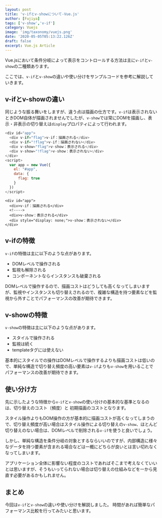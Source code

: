 ```yaml
---
layout: post
title: 'v-ifとv-showについて-Vue.js'
author: [Fujiya]
tags: ['v-show','v-if']
category: Vuejs
image: 'img/taxonomy/vuejs.png'
date: '2020-05-05T05:13:22.126Z'
draft: false
excerpt: Vue.js Article
---
```


Vue.jsにおいて条件分岐によって表示をコントロールする方法は主に`v-if`と`v-show`の二種類あります。

ここでは、`v-if`と`v-show`の違いや使い分けをサンプルコードを参考に解説していきます。

## v-ifとv-showの違い
同じような振る舞いをしますが、違う点は描画の仕方です。`v-if`は表示されないときDOM自体が描画されませんでしたが、`v-show`では常にDOMを描画し、表示・非表示の切り替えは`display`プロパティによって行われます。

```html:title=Vue.js
<div id="app">
  <div v-if="flag">v-if：描画される</div>
  <div v-if="!flag">v-if：描画されない</div>
  <div v-show="flag">v-show：表示される</div>
  <div v-show="!flag">v-show：表示されない</div>
</div>
<script>
  var app = new Vue({
    el: "#app",
    data: {
      flag: true
    }
  })
</script>
```
```html:title=結果
<div id="app">
  <div>v-if：描画される</div>
  <!---->
  <div>v-show：表示される</div>
  <div style="display: none;">v-show：表示されない</div>
</div>
```

## v-ifの特徴
`v-if`の特徴は主に以下のような点があります。

- DOMレベルで操作される
- 監視も解除される
- コンポーネントならインスタンスも破棄される

DOMレベルで操作するので、描画コストはどうしても高くなってしまいますが、監視やインスタンスも切り替えされるので、複雑な構造を持つ要素などを監視から外すことでパフォーマンスの改善が期待できます。

## v-showの特徴
`v-show`の特徴は主に以下のような点があります。

- スタイルで操作される
- 監視は続く
- templateタグには使えない

基本的にスタイルでの操作はDOMレベルで操作するよりも描画コストは低いので、単純な構造で切り替え頻度の高い要素は`v-if`よりも`v-show`を用いることでパフォーマンスの改善が期待できます。

## 使い分け方
先に示したような特徴から`v-if`と`v-show`の使い分けの基本的な基準となるのは、切り替えのコスト（頻度）と 初期描画のコストとなります。

スタイル操作よりもDOM操作の方が基本的に描画コストが高くなってしまうので、切り替え頻度が高い場合はスタイル操作による切り替えの`v-show`、ほとんど切り替えのない場合は、DOMレベルで削除される`v-if`を使うと良いでしょう。

しかし、単純な構造を条件分岐の対象とするならいいのですが、内部構造に様々なデータを持つ要素が含まれる場合などは一概にどちらが良いとは言い切れなくなってしまいます。

アプリケーション全体に影響ない程度のコストであればそこまで考えなくていいとは思いますが、そうもいってられない場合は切り替えの仕組みなどを一から見直す必要があるかもしれません。

## まとめ
今回は`v-if`と`v-show`の違いや使い分けを解説しました。
時間があれば簡単なパフォーマンス比較を行ってみたいと思います。